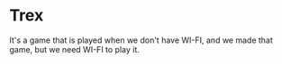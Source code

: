 # Trex
It's a game that is played when we don't have WI-FI, and we made that game, but we need WI-FI to play it.

